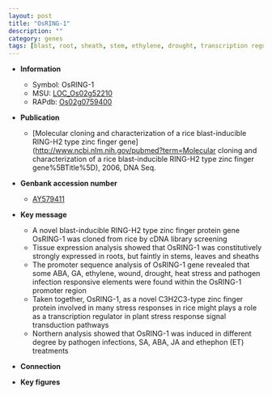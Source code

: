 ```yaml
---
layout: post
title: "OsRING-1"
description: ""
category: genes
tags: [blast, root, sheath, stem, ethylene, drought, transcription regulator,  ja ]
---
```


* **Information**  
    + Symbol: OsRING-1  
    + MSU: [LOC_Os02g52210](http://rice.plantbiology.msu.edu/cgi-bin/ORF_infopage.cgi?orf=LOC_Os02g52210)  
    + RAPdb: [Os02g0759400](http://rapdb.dna.affrc.go.jp/viewer/gbrowse_details/irgsp1?name=Os02g0759400)  

* **Publication**  
    + [Molecular cloning and characterization of a rice blast-inducible RING-H2 type zinc finger gene](http://www.ncbi.nlm.nih.gov/pubmed?term=Molecular cloning and characterization of a rice blast-inducible RING-H2 type zinc finger gene%5BTitle%5D), 2006, DNA Seq.

* **Genbank accession number**  
    + [AY579411](http://www.ncbi.nlm.nih.gov/nuccore/AY579411)

* **Key message**  
    + A novel blast-inducible RING-H2 type zinc finger protein gene OsRING-1 was cloned from rice by cDNA library screening
    + Tissue expression analysis showed that OsRING-1 was constitutively strongly expressed in roots, but faintly in stems, leaves and sheaths
    + The promoter sequence analysis of OsRING-1 gene revealed that some ABA, GA, ethylene, wound, drought, heat stress and pathogen infection responsive elements were found within the OsRING-1 promoter region
    + Taken together, OsRING-1, as a novel C3H2C3-type zinc finger protein involved in many stress responses in rice might plays a role as a transcription regulator in plant stress response signal transduction pathways
    + Northern analysis showed that OsRING-1 was induced in different degree by pathogen infections, SA, ABA, JA and ethephon (ET) treatments

* **Connection**  

* **Key figures**  


